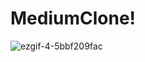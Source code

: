 # MediumClone!

![ezgif-4-5bbf209fac](https://user-images.githubusercontent.com/84595840/188948196-08d5dc94-e49c-4597-8314-27ee436437c6.gif)
